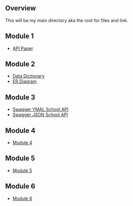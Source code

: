﻿## Overview

This will be my main directory aka the root for files and link.

## Module 1
*   [API Paper](https://github.com/countyflipper/SchoolAPI/blob/Module3/SchoolAPI/files/Stefan%20DeRosa%20-%20Application%20Programming%20Interfaces.pdf)


## Module 2
*   [Data Dictionary](https://github.com/countyflipper/SchoolAPI/blob/Module3/SchoolAPI/files/Stefan%20DeRosa%20-%20Data%20Dictionary.pdf)
*   [ER Diagram](https://github.com/countyflipper/SchoolAPI/blob/Module3/SchoolAPI/files/Stefan%20DeRosa%20-%20ERD.pdf)

## Module 3
*   [Swagger YMAL School API](https://github.com/countyflipper/SchoolAPI/blob/Module3/SchoolAPI/files/SchoolAPI%20Swagger.yaml)
*   [Swagger JSON School API](https://github.com/countyflipper/SchoolAPI/blob/Module3/SchoolAPI/files/School%20API%20-%20Swagger.json)

## Module 4
*   [Module 4](https://github.com/countyflipper/SchoolAPI/tree/Module4)

## Module 5
*   [Module 5](https://github.com/countyflipper/SchoolAPI/tree/Module5)

## Module 6
*   [Module 6](https://github.com/countyflipper/SchoolAPI/tree/Module6)


